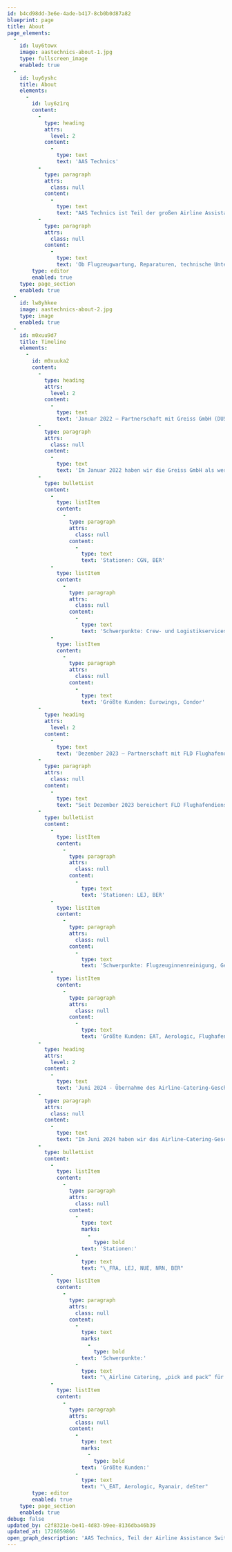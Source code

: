 ```yaml
---
id: b4cd98dd-3e6e-4ade-b417-8cb0b0d87a82
blueprint: page
title: About
page_elements:
  -
    id: luy6towx
    image: aastechnics-about-1.jpg
    type: fullscreen_image
    enabled: true
  -
    id: luy6yshc
    title: About
    elements:
      -
        id: luy6z1rq
        content:
          -
            type: heading
            attrs:
              level: 2
            content:
              -
                type: text
                text: 'AAS Technics'
          -
            type: paragraph
            attrs:
              class: null
            content:
              -
                type: text
                text: "AAS Technics ist Teil der großen Airline Assistance Switzerland-Familie und setzt sich als solcher mit Herz und Seele für die Weiterentwicklung der Dienstleistungen im Aviatik-Bereich ein. Cleaning, Catering und Technical Services sind unsere Kernkompetenz –\_doch wir verstehen uns nicht als blosser Ausführer, sondern bieten maßgeschneiderte Lösungen rund um den Flugbetrieb, die genau auf die Bedürfnisse unserer Kunden zugeschnitten sind."
          -
            type: paragraph
            attrs:
              class: null
            content:
              -
                type: text
                text: 'Ob Flugzeugwartung, Reparaturen, technische Unterstützung direkt vor Ort oder die Implementierung neuer Technologien – wir sind mit vollem Einsatz dabei. AAS Technics verkörpert technische Exzellenz und sorgt für reibungslose Zusammenarbeit mit verschiedenen Partnerfirmen. Erfahren Sie hier mehr über unsere Dienstleistungen und die Expertise unserer Partner.'
        type: editor
        enabled: true
    type: page_section
    enabled: true
  -
    id: lw8yhkee
    image: aastechnics-about-2.jpg
    type: image
    enabled: true
  -
    id: m0xuu9d7
    title: Timeline
    elements:
      -
        id: m0xuuka2
        content:
          -
            type: heading
            attrs:
              level: 2
            content:
              -
                type: text
                text: 'Januar 2022 – Partnerschaft mit Greiss GmbH (DUS)'
          -
            type: paragraph
            attrs:
              class: null
            content:
              -
                type: text
                text: 'Im Januar 2022 haben wir die Greiss GmbH als wertvollen Partner bei AAS Technics aufgenommen. Als familiengeführtes Unternehmen hat Greiss seine hohen Standards und umfassende Expertise im Bereich der Crew- und Logistikservices sowie der technischen Flugzeugschlepps in die Partnerschaft eingebracht. Greiss wird seither im Sinne eines Familienunternehmens weitergeführt und glänzt tagtäglich mit Qualität und enger Kundenbetreuung.'
          -
            type: bulletList
            content:
              -
                type: listItem
                content:
                  -
                    type: paragraph
                    attrs:
                      class: null
                    content:
                      -
                        type: text
                        text: 'Stationen: CGN, BER'
              -
                type: listItem
                content:
                  -
                    type: paragraph
                    attrs:
                      class: null
                    content:
                      -
                        type: text
                        text: 'Schwerpunkte: Crew- und Logistikservices, technische Flugzeugschlepps'
              -
                type: listItem
                content:
                  -
                    type: paragraph
                    attrs:
                      class: null
                    content:
                      -
                        type: text
                        text: 'Größte Kunden: Eurowings, Condor'
          -
            type: heading
            attrs:
              level: 2
            content:
              -
                type: text
                text: 'Dezember 2023 – Partnerschaft mit FLD Flughafendienste Deutschland (LEJ)'
          -
            type: paragraph
            attrs:
              class: null
            content:
              -
                type: text
                text: "Seit Dezember 2023 bereichert FLD Flughafendienste Deutschland unsere AAS Technics-Familie. Mit ihrer tiefen Verwurzelung an den Stationen vor Ort und ihrer langjährigen Expertise in Spezialdienstleistungen wie Flugzeuginnenreinigung und Gebäudereinigung setzt FLD Maßstäbe. Auch nach der Integration in unsere Unternehmensgruppe bleibt FLD in ihrer operativen Ausrichtung eigenständig, um weiterhin auf höchstem Niveau zu agieren und den speziellen Anforderungen ihrer Kunden gerecht zu werden.\_"
          -
            type: bulletList
            content:
              -
                type: listItem
                content:
                  -
                    type: paragraph
                    attrs:
                      class: null
                    content:
                      -
                        type: text
                        text: 'Stationen: LEJ, BER'
              -
                type: listItem
                content:
                  -
                    type: paragraph
                    attrs:
                      class: null
                    content:
                      -
                        type: text
                        text: 'Schwerpunkte: Flugzeuginnenreinigung, Gebäudereinigung, Lost & Found Services, technische Flugzeugreinigung, Wohnmobilstellplatz-Bewirtschaftung'
              -
                type: listItem
                content:
                  -
                    type: paragraph
                    attrs:
                      class: null
                    content:
                      -
                        type: text
                        text: 'Größte Kunden: EAT, Aerologic, Flughafen Berlin-Brandenburg'
          -
            type: heading
            attrs:
              level: 2
            content:
              -
                type: text
                text: 'Juni 2024 - Übernahme des Airline-Catering-Geschäfts der Firma Camso'
          -
            type: paragraph
            attrs:
              class: null
            content:
              -
                type: text
                text: "Im Juni 2024 haben wir das Airline-Catering-Geschäft der Firma Camso übernommen und damit unser Leistungsspektrum gezielt erweitert. Mit langjähriger Erfahrung in den Bereichen Airline Catering, „pick and pack“ für Cateringsupplier sowie Airportlogistik setzen wir auf smarte und effiziente Lösungen, um die hohen Anforderungen unserer Kunden optimal zu erfüllen.\_"
          -
            type: bulletList
            content:
              -
                type: listItem
                content:
                  -
                    type: paragraph
                    attrs:
                      class: null
                    content:
                      -
                        type: text
                        marks:
                          -
                            type: bold
                        text: 'Stationen:'
                      -
                        type: text
                        text: "\_FRA, LEJ, NUE, NRN, BER"
              -
                type: listItem
                content:
                  -
                    type: paragraph
                    attrs:
                      class: null
                    content:
                      -
                        type: text
                        marks:
                          -
                            type: bold
                        text: 'Schwerpunkte:'
                      -
                        type: text
                        text: "\_Airline Catering, „pick and pack“ für Cateringsupplier, Airportlogistik"
              -
                type: listItem
                content:
                  -
                    type: paragraph
                    attrs:
                      class: null
                    content:
                      -
                        type: text
                        marks:
                          -
                            type: bold
                        text: 'Größte Kunden:'
                      -
                        type: text
                        text: "\_EAT, Aerologic, Ryanair, deSter"
        type: editor
        enabled: true
    type: page_section
    enabled: true
debug: false
updated_by: c2f8321e-be41-4d83-b9ee-8136dba46b39
updated_at: 1726059866
open_graph_description: 'AAS Technics, Teil der Airline Assistance Switzerland, bietet massgeschneiderte Lösungen in den Bereichen Cleaning, Catering und Technical Services. Wir stehen für technische Exzellenz, zuverlässige Flugzeugwartung und nahtlose Zusammenarbeit mit Partnerfirmen. Erfahren Sie mehr über unsere Dienstleistungen.'
---
```

